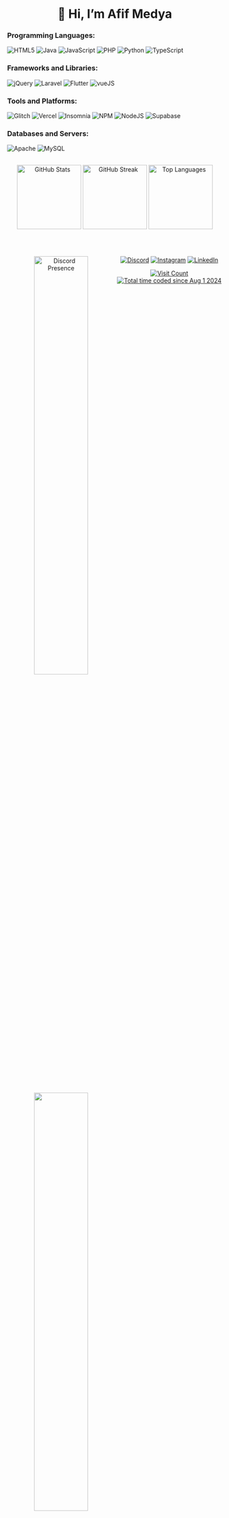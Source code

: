 <h1 align="center">👋 Hi, I’m Afif Medya</h1>




### Programming Languages:
<p>
    <img src="https://img.shields.io/badge/html5-%23E34F26.svg?style=for-the-badge&logo=html5&logoColor=white" alt="HTML5">
    <img src="https://img.shields.io/badge/java-%23ED8B00.svg?style=for-the-badge&logo=openjdk&logoColor=white" alt="Java">
    <img src="https://img.shields.io/badge/javascript-%23323330.svg?style=for-the-badge&logo=javascript&logoColor=%23F7DF1E" alt="JavaScript">
    <img src="https://img.shields.io/badge/php-%23777BB4.svg?style=for-the-badge&logo=php&logoColor=white" alt="PHP">
    <img src="https://img.shields.io/badge/python-3670A0?style=for-the-badge&logo=python&logoColor=ffdd54" alt="Python">
    <img src="https://img.shields.io/badge/typescript-%23007ACC.svg?style=for-the-badge&logo=typescript&logoColor=white" alt="TypeScript">
</p>

### Frameworks and Libraries:
<p>
    <img src="https://img.shields.io/badge/jquery-%230769AD.svg?style=for-the-badge&logo=jquery&logoColor=white" alt="jQuery">
    <img src="https://img.shields.io/badge/laravel-%23FF2D20.svg?style=for-the-badge&logo=laravel&logoColor=white" alt="Laravel">
    <img src="https://img.shields.io/badge/Flutter-%2302569B.svg?style=for-the-badge&logo=flutter&logoColor=white" alt="Flutter">
    <img src="https://img.shields.io/badge/vue.js-%2335495e.svg?style=for-the-badge&logo=vuedotjs&logoColor=%234FC08D" alt="vueJS">
</p>

### Tools and Platforms:
<p>
    <img src="https://img.shields.io/badge/glitch-%233333FF.svg?style=for-the-badge&logo=glitch&logoColor=white" alt="Glitch">
    <img src="https://img.shields.io/badge/vercel-%23000000.svg?style=for-the-badge&logo=vercel&logoColor=white" alt="Vercel">
    <img src="https://img.shields.io/badge/Insomnia-black?style=for-the-badge&logo=insomnia&logoColor=5849BE" alt="Insomnia">
    <img src="https://img.shields.io/badge/NPM-%23CB3837.svg?style=for-the-badge&logo=npm&logoColor=white" alt="NPM">
    <img src="https://img.shields.io/badge/node.js-6DA55F?style=for-the-badge&logo=node.js&logoColor=white" alt="NodeJS">
    <img src="https://img.shields.io/badge/Supabase-3ECF8E?style=for-the-badge&logo=supabase&logoColor=white" alt="Supabase">
</p>

### Databases and Servers:
<p>
    <img src="https://img.shields.io/badge/apache-%23D42029.svg?style=for-the-badge&logo=apache&logoColor=white" alt="Apache">
    <img src="https://img.shields.io/badge/mysql-4479A1.svg?style=for-the-badge&logo=mysql&logoColor=white" alt="MySQL">
</p>

## 
<p align="center">
    <img src="https://github-readme-stats.vercel.app/api?username=ItzApipAjalah&theme=dracula&hide_border=true&include_all_commits=false&count_private=false" height="150" alt="GitHub Stats">
    <img src="https://github-readme-streak-stats.herokuapp.com/?user=ItzApipAjalah&theme=dracula&hide_border=true" height="150" alt="GitHub Streak">
    <img src="https://github-readme-stats.vercel.app/api/top-langs/?username=ItzApipAjalah&theme=dracula&hide_border=true&include_all_commits=false&count_private=false&layout=compact" height="150" alt="Top Languages">
</p>

<br>

## 
<p align="center">
    <a href="https://discord.com/users/481734993622728715"><img width="50%" align="left" src="https://lanyard.cnrad.dev/api/481734993622728715?bg=1f1f1f" alt="Discord Presence"></a>
    <img width="50%" align="left" src="https://github-readme-stats.vercel.app/api/wakatime?username=AMWP&border_radius=5px&theme=dark&bg_color=1f1f1f&border_color=1f1f1f&icon_color=58a6ff&show_icons=true&disable_animations=true&custom_title=Playtime%20Stats">
</p>
<p align="center">
            <a href="https://discord.com/users/481734993622728715"><img src="https://img.shields.io/badge/Discord-%237289DA.svg?style=for-the-badge&logo=discord&logoColor=white" alt="Discord"></a>
    <a href="https://instagram.com/apip01____"><img src="https://img.shields.io/badge/Instagram-%23E4405F.svg?style=for-the-badge&logo=instagram&logoColor=white" alt="Instagram"></a>
    <a href="https://linkedin.com/in/afif-medya-5ba201267"><img src="https://img.shields.io/badge/LinkedIn-%230077B5.svg?style=for-the-badge&logo=linkedin&logoColor=white" alt="LinkedIn"></a>
</p>
<p align="center">
    <a href="https://visitcount.itsvg.in"><img src="https://visitcount.itsvg.in/api?id=ItzApipAjalah&icon=0&color=6" alt="Visit Count"></a>
<a href="https://wakatime.com/@97589a96-d2aa-4856-8089-c8bbfd80be0e"><img src="https://wakatime.com/badge/user/97589a96-d2aa-4856-8089-c8bbfd80be0e.svg" alt="Total time coded since Aug 1 2024" /></a>
</p>
<!-- Proudly created with GPRM ( https://gprm.itsvg.in ) -->
